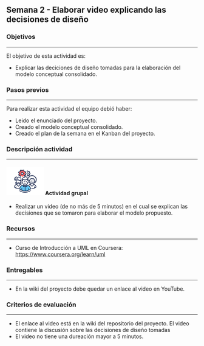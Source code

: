 ## Semana 2 - Elaborar video explicando las decisiones de diseño

### Objetivos

---

El objetivo de esta actividad es:

- Explicar las deciciones de diseño tomadas para la elaboración del modelo conceptual consolidado. 

### Pasos previos

---

Para realizar esta actividad el equipo debió haber:

- Leido el enunciado del proyecto.
- Creado el modelo conceptual consolidado.
- Creado el plan de la semana en el Kanban del proyecto.

### Descripción actividad

---

#### ![](./../../assets/images/grupo.png) Actividad grupal

- Realizar un video (de no más de 5 minutos) en el cual se explican las decisiones que se tomaron para elaborar el modelo propuesto. 

### Recursos

---

- Curso de Introducción a UML en Coursera: https://www.coursera.org/learn/uml

### Entregables

---

- En la wiki del proyecto debe quedar un enlace al video en YouTube. 

### Criterios de evaluación

---

- El enlace al video está en la wiki del repositorio del proyecto. El video contiene la discusión sobre las decisiones de diseño tomadas
- El video no tiene una dureación mayor a 5 minutos. 

